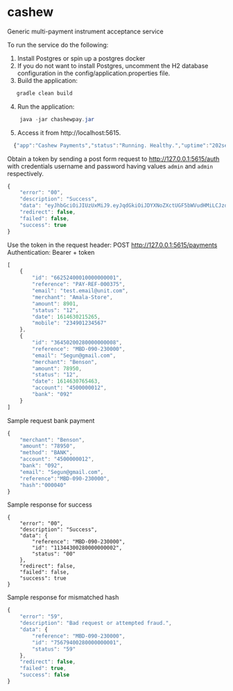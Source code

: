 # cashew
Generic multi-payment instrument acceptance service

To run the service do the following:

1. Install Postgres or spin up a postgres docker
2. If you do not want to install Postgres, uncomment the H2 database configuration in the config/application.properties file.
3. Build the application:
```java
   gradle clean build
```
4. Run the application:
```java
    java -jar chashewpay.jar
```
5. Access it from http://localhost:5615.
```javascript
  {"app":"Cashew Payments","status":"Running. Healthy.","uptime":"202secs"}
```

Obtain a token by sending a post form request to http://127.0.0.1:5615/auth with credentials username and password having values `admin` and `admin` respectively.

```javascript
{
    "error": "00",
    "description": "Success",
    "data": "eyJhbGciOiJIUzUxMiJ9.eyJqdGkiOiJDYXNoZXctUGF5bWVudHMiLCJzdWIiOiJhZG1pbiIsImF1dGhvcml0aWVzIjpbIlJPTEVfVVNFUiJdLCJpYXQiOjE2MTQ2Nzg4MzQsImV4cCI6MTYxNDY3OTQzNH0.NuPEQYfY46HF8bNb1dqZ65nvQNkr9Wqkpjp831bfFm-HPEPSBUM0e_1HTXjHxXxIeFJ2bE64ahP7lN5WZO1vFg",
    "redirect": false,
    "failed": false,
    "success": true
}
```

Use the token in the request header:
POST http://127.0.0.1:5615/payments
Authentication: Bearer + token

```javascript
[
    {
        "id": "66252400010000000001",
        "reference": "PAY-REF-000375",
        "email": "test.email@unit.com",
        "merchant": "Amala-Store",
        "amount": 8901,
        "status": "12",
        "date": 1614630215265,
        "mobile": "234901234567"
    },
    {
        "id": "36450200280000000008",
        "reference": "MBD-090-230000",
        "email": "Segun@gmail.com",
        "merchant": "Benson",
        "amount": 78950,
        "status": "12",
        "date": 1614630765463,
        "account": "4500000012",
        "bank": "092"
    }
]
```

Sample request bank payment
```javascript
{
    "merchant": "Benson",
    "amount": "78950",
    "method": "BANK",
    "account": "4500000012",
    "bank": "092",
    "email": "Segun@gmail.com",
    "reference":"MBD-090-230000",
    "hash":"000040"
}
```
Sample response for success
```
{
    "error": "00",
    "description": "Success",
    "data": {
        "reference": "MBD-090-230000",
        "id": "11344300280000000002",
        "status": "00"
    },
    "redirect": false,
    "failed": false,
    "success": true
}
```

Sample response for mismatched hash
```javascript
{
    "error": "59",
    "description": "Bad request or attempted fraud.",
    "data": {
        "reference": "MBD-090-230000",
        "id": "75679400280000000001",
        "status": "59"
    },
    "redirect": false,
    "failed": true,
    "success": false
}
```


